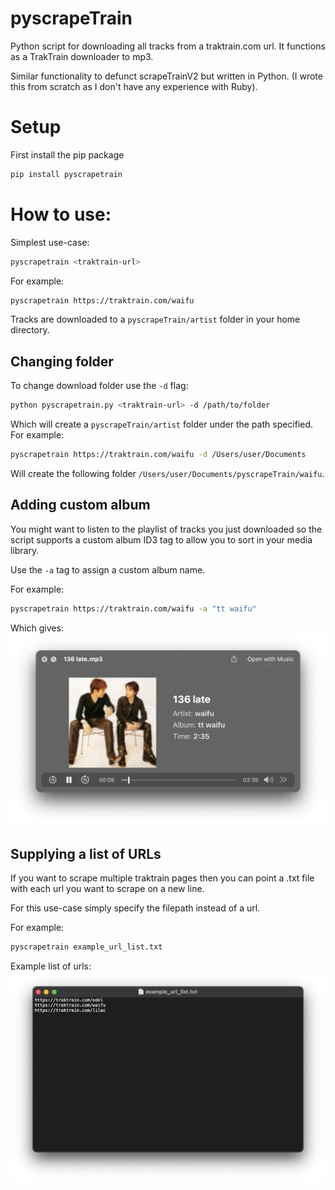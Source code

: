# pyscrapeTrain

Python script for downloading all tracks from a traktrain.com url. 
It functions as a TrakTrain downloader to mp3.

Similar functionality to defunct scrapeTrainV2 but written in Python. (I wrote this from scratch as I don't have any experience with Ruby).

# Setup
First install the pip package
```bash
pip install pyscrapetrain
```

# How to use:
Simplest use-case:
```bash
pyscrapetrain <traktrain-url>
```

For example: 
```bash
pyscrapetrain https://traktrain.com/waifu
```

Tracks are downloaded to a `pyscrapeTrain/artist` folder in your home directory. 
## Changing folder
To change download folder use the `-d` flag:
```bash
python pyscrapetrain.py <traktrain-url> -d /path/to/folder
```

Which will create a `pyscrapeTrain/artist` folder under the path specified.
For example:
```bash
pyscrapetrain https://traktrain.com/waifu -d /Users/user/Documents
```
Will create the following folder `/Users/user/Documents/pyscrapeTrain/waifu`.

## Adding custom album
You might want to listen to the playlist of tracks you just downloaded 
so the script supports a custom album ID3 tag to allow you to sort in your media library.

Use the `-a` tag to assign a custom album name.

For example:
```bash
pyscrapetrain https://traktrain.com/waifu -a "tt waifu"
```

Which gives:
![image](https://raw.githubusercontent.com/tim-morriss/pyscrapeTrain/master/album%20example.png)

## Supplying a list of URLs

If you want to scrape multiple traktrain pages then you can point a .txt file 
with each url you want to scrape on a new line.

For this use-case simply specify the filepath instead of a url.

For example:
```bash
pyscrapetrain example_url_list.txt
```

Example list of urls:
![image](https://raw.githubusercontent.com/tim-morriss/pyscrapeTrain/master/example%20url%20list.png)
